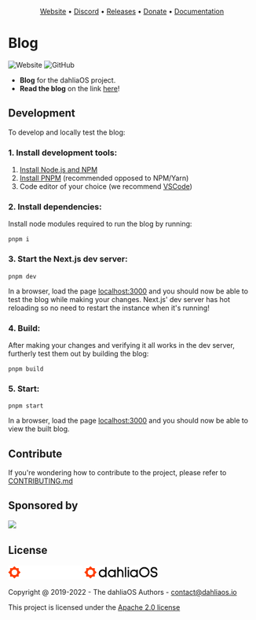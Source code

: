 <p align="center">
<a href="https://dahliaos.io">Website</a> •
<a href="https://dahliaos.io/discord">Discord</a> •
<a href="https://dahliaos.io/download">Releases</a> •
<a href="https://dahliaos.io/donate">Donate</a> •
<a href="https://docs.dahliaos.io">Documentation</a>

# Blog 

![Website](https://img.shields.io/website?url=https%3A%2F%2Fblog.dahliaos.io)
![GitHub](https://img.shields.io/github/license/dahliaos/blog?color=brightgreen)

- **Blog** for the dahliaOS project.
- **Read the blog** on the link [here](https://blog.dahliaos.io)!

## Development

To develop and locally test the blog:

### 1. Install development tools:

1. [Install Node.js and NPM](https://nodejs.org/en/download/package-manager/)
1. [Install PNPM](https://pnpm.io/installation) (recommended opposed to NPM/Yarn)
1. Code editor of your choice (we recommend [VSCode](https://code.visualstudio.com/))

### 2. Install dependencies:

Install node modules required to run the blog by running:

```
pnpm i
```

### 3. Start the Next.js dev server:

```
pnpm dev
```

In a browser, load the page [localhost:3000](http://localhost:3000) and you should now be able to test the blog while making your changes.
Next.js' dev server has hot reloading so no need to restart the instance when it's running!

### 4. Build:

After making your changes and verifying it all works in the dev server, furtherly test them out by building the blog:

```
pnpm build
```

### 5. Start:

```
pnpm start
```

In a browser, load the page [localhost:3000](http://localhost:3000) and you should now be able to view the built blog.

## Contribute

If you're wondering how to contribute to the project, please refer to [CONTRIBUTING.md](/CONTRIBUTING.md)

## Sponsored by

<p align="left">
  <a href ="https://vercel.com/dahliaos?utm_source=dahliaOS&utm_campaign=oss"><img width="20%" src="https://www.datocms-assets.com/31049/1618983297-powered-by-vercel.svg"></a>
<p>

## License

<p align="left">
  <img width="30%" src="https://github.com/dahliaOS/brand/blob/main/dahliaOS/logotype/svg/logotype-dark.svg#gh-dark-mode-only"/>
  <img width="30%" src="https://github.com/dahliaOS/brand/blob/main/dahliaOS/logotype/svg/logotype-light.svg#gh-light-mode-only"/>
</p>

Copyright @ 2019-2022 - The dahliaOS Authors - contact@dahliaos.io

This project is licensed under the [Apache 2.0 license](/LICENSE)
